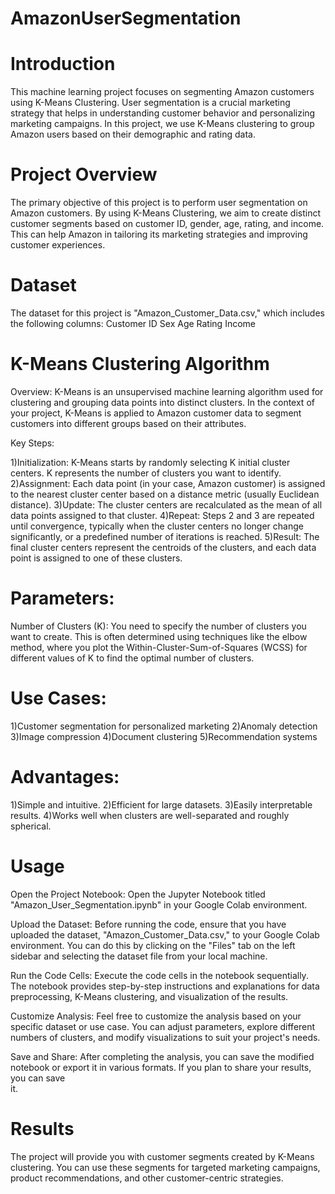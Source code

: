 # AmazonUserSegmentation
# Introduction
This machine learning project focuses on segmenting Amazon customers using K-Means Clustering. User segmentation is a crucial marketing strategy that helps in understanding customer behavior and personalizing marketing campaigns. In this project, we use K-Means clustering to group Amazon users based on their demographic and rating data.
# Project Overview
The primary objective of this project is to perform user segmentation on Amazon customers. By using K-Means Clustering, we aim to create distinct customer segments based on customer ID, gender, age, rating, and income. This can help Amazon in tailoring its marketing strategies and improving customer experiences.
# Dataset
The dataset for this project is "Amazon_Customer_Data.csv," which includes the following columns:
Customer ID
Sex
Age
Rating
Income
  
# K-Means Clustering Algorithm
Overview:
K-Means is an unsupervised machine learning algorithm used for clustering and grouping data points into distinct clusters. In the context of your project, K-Means is applied to Amazon customer data to segment customers into different groups based on their attributes.

Key Steps:

1)Initialization: K-Means starts by randomly selecting K initial cluster centers. K represents the number of clusters you want to identify.
2)Assignment: Each data point (in your case, Amazon customer) is assigned to the nearest cluster center based on a distance metric (usually Euclidean distance).
3)Update: The cluster centers are recalculated as the mean of all data points assigned to that cluster.
4)Repeat: Steps 2 and 3 are repeated until convergence, typically when the cluster centers no longer change significantly, or a predefined number of iterations is reached.
5)Result: The final cluster centers represent the centroids of the clusters, and each data point is assigned to one of these clusters.

# Parameters:
Number of Clusters (K): You need to specify the number of clusters you want to create. This is often determined using techniques like the elbow method, where you plot the Within-Cluster-Sum-of-Squares (WCSS) for different values of K to find the optimal number of clusters.
# Use Cases:
1)Customer segmentation for personalized marketing
2)Anomaly detection
3)Image compression
4)Document clustering
5)Recommendation systems

# Advantages:
1)Simple and intuitive.
2)Efficient for large datasets.
3)Easily interpretable results.
4)Works well when clusters are well-separated and roughly spherical.


#  Usage
Open the Project Notebook: Open the Jupyter Notebook titled "Amazon_User_Segmentation.ipynb" in your Google Colab environment.

Upload the Dataset: Before running the code, ensure that you have uploaded the dataset, "Amazon_Customer_Data.csv," to your Google Colab environment. You can do this by clicking on the "Files" tab on the left sidebar and selecting the dataset file from your local machine.

Run the Code Cells: Execute the code cells in the notebook sequentially. The notebook provides step-by-step instructions and explanations for data preprocessing, K-Means clustering, and visualization of the results.

Customize Analysis: Feel free to customize the analysis based on your specific dataset or use case. You can adjust parameters, explore different numbers of clusters, and modify visualizations to suit your project's needs.

Save and Share: After completing the analysis, you can save the modified notebook or export it in various formats. If you plan to share your results, you can save  
it.

#  Results
The project will provide you with customer segments created by K-Means clustering. You can use these segments for targeted marketing campaigns, product recommendations, and other customer-centric strategies.
